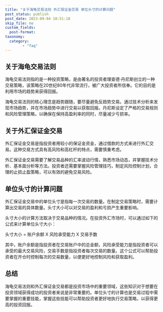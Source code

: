 ```yaml
---
title: "关于海龟交易法则 外汇保证金交易 单位头寸的计算问题"
post_status: publish
post_date: 2023-09-04 10:51:18
skip_file: no
custom_fields: 
  post-format: 
taxonomy:
  category:
        - "faq"
---
```


## 关于海龟交易法则

海龟交易法则指的是一种投资策略，是由著名的投资者理查德·丹尼斯创立的一种交易策略，该策略在20世纪80年代非常流行，被广大投资者所信奉。它的目的是利用市场的趋势来获得回报。

海龟交易法则的核心理念是趋势跟随，要尽量避免反趋势交易。通过技术分析来发现市场趋势，并在市场趋势中进行交易以获取回报。丹尼斯设定了严格的交易规则和风险管理策略，以确保在保持高盈利率的同时，尽量减少亏损率。

## 关于外汇保证金交易

外汇保证金交易是指投资者用较小的保证金资金，通过借款的方式来进行外汇交易。这种交易方式具有高风险和高杠杆的特点，需要慎重考虑。

外汇保证金交易需要了解交易品种的汇率波动行情，熟悉市场动态，并掌握技术分析、基本面分析等方法。投资者还需要掌握风险管理技巧，制定风险控制计划，合理的止损止盈策略，可以有效的避免交易风险。

## 单位头寸的计算问题

外汇保证金交易中的单位头寸是指每一次交易的数量。在制定交易策略时，需要计算出交易的具体数量。头寸大小可以对交易的盈利和亏损产生重要影响。

头寸大小的计算方法取决于交易品种的情况。在投资外汇市场时，可以通过如下的公式来计算单位头寸大小：

头寸大小 = 账户余额 X 风险承受能力 X 交易手数

其中，账户余额是指投资者在交易账户中的总金额，风险承受能力是指投资者可以承受的最大交易风险，交易手数是指投资者每次交易的数量。这个公式可以帮助投资者在开仓时控制每次的交易数量，以便更好地控制风险和获取盈利。

## 总结

海龟交易法则和外汇保证金交易都是投资市场中的重要领域，这些知识对于想要在投资领域获得成功的投资者来说是非常重要的。单位头寸的计算也是交易过程中需要掌握的重要技能，掌握这些技能可以帮助投资者更好地执行交易策略，以获得更高的投资回报。
